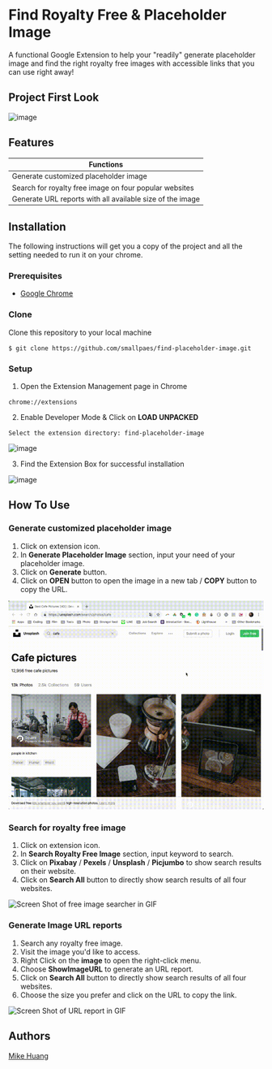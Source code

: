 # Find Royalty Free & Placeholder Image

A functional Google Extension to help your "readily" generate placeholder image and find the right royalty free images with accessible links that you can use right away!

## Project First Look
![image](https://drive.google.com/uc?export=view&id=1_CtfGnEOlv-00k-QdLLWYN4CdUw2OqGb)


## Features
| Functions                                                    |
| ------------------------------------------------------------ |
| Generate customized placeholder image                        |
| Search for royalty free image on four popular websites       |
| Generate URL reports with all available size of the image    |

## Installation
The following instructions will get you a copy of the project and all the setting needed to run it on your chrome.


### Prerequisites

- [Google Chrome](https://www.google.com/chrome/)

### Clone

Clone this repository to your local machine

```
$ git clone https://github.com/smallpaes/find-placeholder-image.git
```

### Setup

1. Open the Extension Management page in Chrome

```
chrome://extensions
```

2. Enable Developer Mode & Click on **LOAD UNPACKED**

```
Select the extension directory: find-placeholder-image
```

 ![image](https://drive.google.com/uc?export=view&id=1peOwDvpeI94OF11P2fK9EPOtXyQb3S0Y)

3. Find the Extension Box for successful installation

![image](https://drive.google.com/uc?export=view&id=1lQP83ILin-mz9qAqwWgXpomIrpyg0HlI)

## How To Use
### Generate customized placeholder image
1. Click on extension icon.
2. In **Generate Placeholder Image** section, input your need of your placeholder image.
3. Click on **Generate** button.
4. Click on **OPEN** button to open the image in a new tab / **COPY** button to copy the URL.


![Screen Shot of placeholder image generator in GIF](placeholderIma.gif)


### Search for royalty free image 
1. Click on extension icon.
2. In **Search Royalty Free Image** section, input keyword to search.
3. Click on **Pixabay** / **Pexels** / **Unsplash** / **Picjumbo** to show search results on their website.
4. Click on **Search All** button to directly show search results of all four websites.


![Screen Shot of free image searcher in GIF](freeImage.gif)


### Generate Image URL reports
1. Search any royalty free image.
2. Visit the image you'd like to access.
3. Right Click on the **image** to open the right-click menu.
4. Choose **ShowImageURL** to generate an URL report.
5. Click on **Search All** button to directly show search results of all four websites.
6. Choose the size you prefer and click on the URL to copy the link.


![Screen Shot of URL report in GIF](URLReport.gif)

## Authors
[Mike Huang](https://github.com/smallpaes)